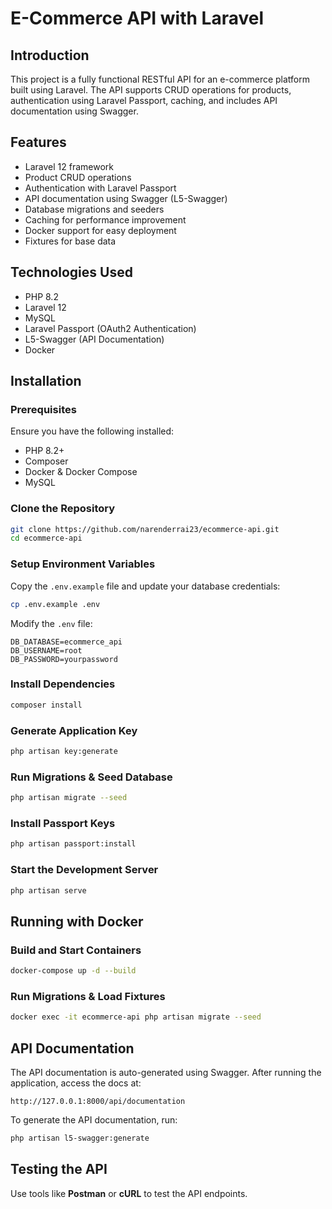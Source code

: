 # E-Commerce API with Laravel

## Introduction

This project is a fully functional RESTful API for an e-commerce platform built using Laravel. The API supports CRUD operations for products, authentication using Laravel Passport, caching, and includes API documentation using Swagger.

## Features

-   Laravel 12 framework
-   Product CRUD operations
-   Authentication with Laravel Passport
-   API documentation using Swagger (L5-Swagger)
-   Database migrations and seeders
-   Caching for performance improvement
-   Docker support for easy deployment
-   Fixtures for base data

## Technologies Used

-   PHP 8.2
-   Laravel 12
-   MySQL
-   Laravel Passport (OAuth2 Authentication)
-   L5-Swagger (API Documentation)
-   Docker

## Installation

### Prerequisites

Ensure you have the following installed:

-   PHP 8.2+
-   Composer
-   Docker & Docker Compose
-   MySQL

### Clone the Repository

```sh
git clone https://github.com/narenderrai23/ecommerce-api.git
cd ecommerce-api
```

### Setup Environment Variables

Copy the `.env.example` file and update your database credentials:

```sh
cp .env.example .env
```

Modify the `.env` file:

```
DB_DATABASE=ecommerce_api
DB_USERNAME=root
DB_PASSWORD=yourpassword
```

### Install Dependencies

```sh
composer install
```

### Generate Application Key

```sh
php artisan key:generate
```

### Run Migrations & Seed Database

```sh
php artisan migrate --seed
```

### Install Passport Keys

```sh
php artisan passport:install
```

### Start the Development Server

```sh
php artisan serve
```

## Running with Docker

### Build and Start Containers

```sh
docker-compose up -d --build
```

### Run Migrations & Load Fixtures

```sh
docker exec -it ecommerce-api php artisan migrate --seed
```

## API Documentation

The API documentation is auto-generated using Swagger. After running the application, access the docs at:

```
http://127.0.0.1:8000/api/documentation
```

To generate the API documentation, run:

```sh
php artisan l5-swagger:generate
```

## Testing the API

Use tools like **Postman** or **cURL** to test the API endpoints.
